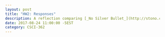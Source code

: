 ```yaml
---
layout: post
title: "HW2: Responses"
description: A reflection comparing [_No Silver Bullet_](http://stono.cs.cofc.edu/~bowring/classes/csci%20362/docs/NoSilverBulletOriginal.pdf), [_Kode Vicious_](http://stono.cs.cofc.edu/~bowring/classes/csci%20362/docs/p32-neville-neil.pdf), and [_Google Code Repo_](http://stono.cs.cofc.edu/~bowring/classes/csci%20362/docs/GoogleCodeRepo-78-potvin.pdf?id=0B2El51RQ1MQnTTVWYVNiOWhuX0U).
date: 2017-08-24 11:00:00 -5EST
category: CSCI-362
---
```

